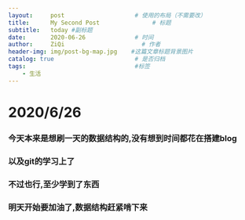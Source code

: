 ```yaml
---
layout:     post                    # 使用的布局（不需要改）
title:      My Second Post               # 标题 
subtitle:   today #副标题
date:       2020-06-26              # 时间
author:     ZiQi                      # 作者
header-img: img/post-bg-map.jpg    #这篇文章标题背景图片
catalog: true                       # 是否归档
tags:                               #标签
    - 生活
---
```

# 2020/6/26

### 今天本来是想刷一天的数据结构的,没有想到时间都花在搭建blog
### 以及git的学习上了

### 不过也行,至少学到了东西

###  明天开始要加油了,数据结构赶紧啃下来
>>>>>>> 
